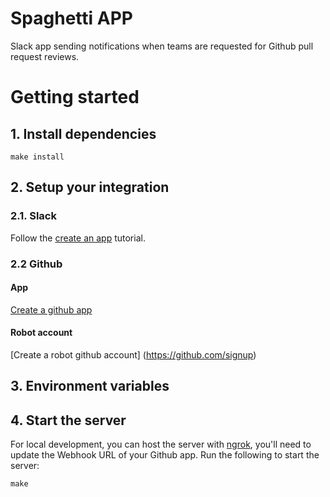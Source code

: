 # Spaghetti APP
Slack app sending notifications when teams are requested for Github pull request reviews.


# Getting started
## 1. Install dependencies
```
make install
```

## 2. Setup your integration
### 2.1. Slack
Follow the [create an app](https://api.slack.com/authentication/basics#creating) tutorial.

### 2.2 Github
#### App
[Create a github app](https://docs.github.com/en/developers/apps/building-github-apps/creating-a-github-app)
#### Robot account
[Create a robot github account] (https://github.com/signup)

## 3. Environment variables

## 4. Start the server
For local development, you can host the server with [ngrok](https://ngrok.com/), you'll need to update the Webhook URL of your Github app.
Run the following to start the server:
```
make
```

